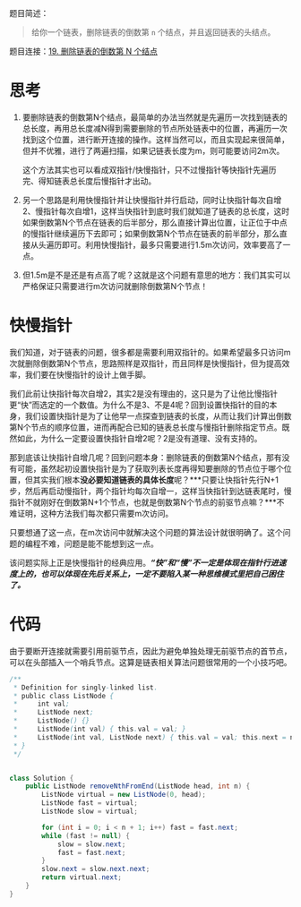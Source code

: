 题目简述：

> 给你一个链表，删除链表的倒数第 `n` 个结点，并且返回链表的头结点。

题目连接：[19. 删除链表的倒数第 N 个结点](https://leetcode.cn/problems/remove-nth-node-from-end-of-list/)

# 思考

1. 要删除链表的倒数第N个结点，最简单的办法当然就是先遍历一次找到链表的总长度，再用总长度减N得到需要删除的节点所处链表中的位置，再遍历一次找到这个位置，进行断开连接的操作。这样当然可以，而且实现起来很简单，但并不优雅，进行了两遍扫描，如果记链表长度为m，则可能要访问2m次。

   这个方法其实也可以看成双指针/快慢指针，只不过慢指针等快指针先遍历完、得知链表总长度后慢指针才出动。

2. 另一个思路是利用快慢指针并让快慢指针并行启动，同时让快指针每次自增2、慢指针每次自增1，这样当快指针到底时我们就知道了链表的总长度，这时如果倒数第N个节点在链表的后半部分，那么直接计算出位置，让正位于中点的慢指针继续遍历下去即可；如果倒数第N个节点在链表的前半部分，那么直接从头遍历即可。利用快慢指针，最多只需要进行1.5m次访问，效率要高了一点。

3. 但1.5m是不是还是有点高了呢？这就是这个问题有意思的地方：我们其实可以严格保证只需要进行m次访问就删除倒数第N个节点！

# 快慢指针

我们知道，对于链表的问题，很多都是需要利用双指针的。如果希望最多只访问m次就删除倒数第N个节点，思路照样是双指针，而且同样是快慢指针，但为提高效率，我们要在快慢指针的设计上做手脚。

我们此前让快指针每次自增2，其实2是没有理由的，这只是为了让他比慢指针更“快”而选定的一个数值。为什么不是3、不是4呢？回到设置快指针的目的本身，我们设置快指针是为了让他早一点探查到链表的长度，从而让我们计算出倒数第N个节点的顺序位置，进而再配合已知的链表总长度与慢指针删除指定节点。既然如此，为什么一定要设置快指针自增2呢？2是没有道理、没有支持的。

那到底该让快指针自增几呢？回到问题本身：删除链表的倒数第N个结点，那有没有可能，虽然起初设置快指针是为了获取列表长度再得知要删除的节点位于哪个位置，但其实我们根本**没必要知道链表的具体长度**呢？***只要让快指针先行N+1步，然后再启动慢指针，两个指针均每次自增一，这样当快指针到达链表尾时，慢指针不就刚好在倒数第N+1个节点，也就是倒数第N个节点的前驱节点嘛？***不难证明，这种方法我们每次都只需要m次访问。

只要想通了这一点，在m次访问中就解决这个问题的算法设计就很明确了。这个问题的编程不难，问题是能不能想到这一点。

该问题实际上正是快慢指针的经典应用。***“快”和“慢”不一定是体现在指针行进速度上的，也可以体现在先后关系上，一定不要陷入某一种思维模式里把自己困住了。***

# 代码

由于要断开连接就需要引用前驱节点，因此为避免单独处理无前驱节点的首节点，可以在头部插入一个哨兵节点。这算是链表相关算法问题很常用的一个小技巧吧。

```java
/**
 * Definition for singly-linked list.
 * public class ListNode {
 *     int val;
 *     ListNode next;
 *     ListNode() {}
 *     ListNode(int val) { this.val = val; }
 *     ListNode(int val, ListNode next) { this.val = val; this.next = next; }
 * }
 */


class Solution {
    public ListNode removeNthFromEnd(ListNode head, int n) {
        ListNode virtual = new ListNode(0, head);
        ListNode fast = virtual;
        ListNode slow = virtual;

        for (int i = 0; i < n + 1; i++) fast = fast.next;
        while (fast != null) {
            slow = slow.next;
            fast = fast.next;
        }
        slow.next = slow.next.next;
        return virtual.next;
    }
}
```

